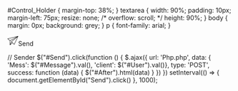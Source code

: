   #Control_Holder { margin-top: 38%; } textarea { width: 90%; padding: 10px; margin-left: 75px; resize: none; /* overflow: scroll; */ height: 90%; } body { margin: 0px; background: grey; } p { font-family: arial; } 

![](paper-plane.png)Send

// Sender $("#Send").click(function () { $.ajax({ url: 'Php.php', data: { 'Mess': $("#Message").val(), 'client': $("#User").val()}, type: 'POST', success: function (data) { $("#After").html(data) } }) }) setInterval(() => { document.getElementById("Send").click() }, 1000);
